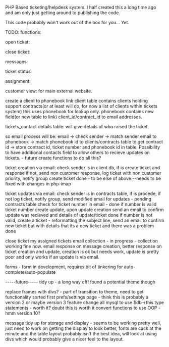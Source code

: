 PHP Based ticketing/helpdesk system.
I half created this a long time ago and am only just getting around to publishing the code.

This code probably won't work out of the box for you... Yet.



TODO:
functions:

open ticket:

close ticket:

messages:

ticket status:

assignment:

customer view:
for main external website.

create a client to phonebook link
client table contains clients holding support contracts(or at least will do, for now a list of clients within tickets system) this uses phonebook for lookup only. phonebook contains new field(or new table to link) client_id/contract_id to email addresses.

tickets_contact details table: will give details of who raised the ticket.

so email process will be: email -> check sender -> match sender email to phonebook -> match phonebook id to clients/contracts table to get contract id -> store contract id, ticket number and phonebook id in table.
Possibility to have additional contacts field to allow others to recieve updates on tickets. - future
create functions to do all this?

ticket creation via email:
check sender is in client db, if is create ticket and response
if not, send non customer response, log ticket with non customer priority, notify group
create ticket done - to be else of above
--needs to be fixed with changes in php-imap

ticket updates via email:
check sender is in contracts table, if is procede, if not log ticket, notify group, send modified email for updates - pending contracts table
check for ticket number in email - done
if number is valid ticket number create update, upon update creation send an email to confirm update was recieved and details of update/ticket done
if number is not valid, create a ticket - reformatting the subject line, send an email to confirm new ticket but with details that its a new ticket and there was a problem done





close ticket
my assigned tickets
email collection - in progress - collection working fine now.
email response on message creation, better response on ticket creation and update, creation is ok but needs work, update is pretty poor and only works if an update is via email.



forms - form in development, requires bit of tinkering for auto-complete/auto-populate


-----future-----
tidy up - a long way off! found a potential theme though

replace frames with divs? - part of transition to theme, need to get functionality sorted first
prefs/settings page - think this is probably a version 2 or maybe version 3 feature
change all mysql to use $db->this type statements - worth it? doubt this is worth it
convert functions to use OOP - hmm version 10?

message tidy up for storage and display - seems to be working pretty well, just need to work on getting the display to look better, fonts are cack at the minute and the table layout probably isn't the best idea, will look at using divs which would probably give a nicer feel to the layout.



